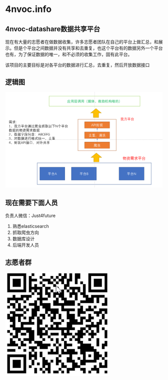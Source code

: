 # 4nvoc.info

## 4nvoc-datashare数据共享平台

现在有大量的志愿者在做数据收集，许多志愿者团队在自己的平台上做汇总，和展示。但是个平台之间数据并没有共享和去重复，也这个平台有的数据另外一个平台也有，为了保证数据的唯一，和不必须的收集工作，固有此平台。

该项目的主要目标是对各平台的数据进行汇总，去重复，然后开放数据接口

## 逻辑图


![](https://github.com/4ncov/web/blob/master/image/datashareflow.png)



## 现在需要下面人员
负责人微信：Just4future

1. 熟悉elasticsearch
2. 抓取爬虫方向
3. 数据库设计
4. 后端开发人员

## 志愿者群
![](https://github.com/4ncov/web/blob/master/image/wxqun.png)


